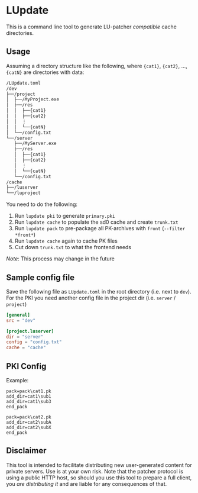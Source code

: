 # LUpdate

This is a command line tool to generate LU-patcher *compatible* cache directories.

## Usage

Assuming a directory structure like the following, where `{cat1}`, `{cat2}`, …, `{catN}` are directories
with data:

```txt
/LUpdate.toml
/dev
├──/project
│  ├──/MyProject.exe
│  ├──/res
│  │  ├──{cat1}
│  │  ├──{cat2}
│  │  ⋮
│  │  └──{catN}
│  └──/config.txt
└──/server
   ├──/MyServer.exe
   ├──/res
   │  ├──{cat1}
   │  ├──{cat2}
   │  ⋮
   │  └──{catN}
   └──/config.txt
/cache
├──/luserver
└──/luproject
```

You need to do the following:

1. Run `lupdate pki` to generate `primary.pki`
2. Run `lupdate cache` to populate the sd0 cache and create `trunk.txt`
3. Run `lupdate pack` to pre-package all PK-archives with `front` (`--filter *front*`)
4. Run `lupdate cache` again to cache PK files
5. Cut down `trunk.txt` to what the frontend needs

*Note*: This process may change in the future

## Sample config file

Save the following file as `LUpdate.toml` in the root directory (i.e. next to `dev`).
For the PKI you need another config file in the project dir (i.e. `server` / `project`)

```toml
[general]
src = "dev"

[project.luserver]
dir = "server"
config = "config.txt"
cache = "cache"
```

## PKI Config

Example:

```
pack=pack\cat1.pk
add_dir=cat1\sub1
add_dir=cat1\sub3
end_pack

pack=pack\cat2.pk
add_dir=cat2\subA
add_dir=cat2\subX
end_pack
```

## Disclaimer

This tool is intended to facilitate distributing new user-generated content for
private servers. Use is at your own risk. Note that the patcher protocol is using a
public HTTP host, so should you use this tool to prepare a full client, you *are distributing it*
and are liable for any consequences of that.
